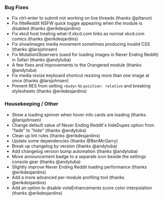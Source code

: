 ### Bug Fixes

- Fix ctrl-enter to submit not working on live threads (thanks @pltarun)
- Fix filteReddit NSFW quick toggle appearing when the module is disabled (thanks @erikdesjardins)
- Fix xkcd host treating what-if.xkcd.com links as normal xkcd.com comics (thanks @erikdesjardins)
- Fix showImages media movement sometimes producing invalid CSS (thanks @larsjohnsen)
- Fix MutationObservers (used for loading images in Never Ending Reddit) in Safari (thanks @andytuba)
- A few fixes and improvements to the Orangered module (thanks @andytuba)
- Fix media resize keyboard shortcut resizing more than one image at once (thanks @larsjohnsen)
- Prevent RES from setting `<body>` to `position: relative` and breaking stylesheets (thanks @erikdesjardins)

### Housekeeping / Other

- Show a loading spinner when hover info cards are loading (thanks @larsjohnsen)
- Change default value of Never Ending Reddit's hideDupes option from "fade" to "hide" (thanks @andytuba)
- Clean up lint rules (thanks @erikdesjardins)
- Update some dependencies (thanks @BenMcGarry)
- Break up changelog by version (thanks @andytuba)
- Add changelog version bump automation (thanks @andytuba)
- Move announcement badge to a separate icon beside the settings console gear (thanks @andytuba)
- Slightly improve Never Ending Reddit loading performance (thanks @erikdesjardins)
- Add a more advanced per-module profiling tool (thanks @erikdesjardins)
- Add an option to disable voteEnhancements score color interpolation (thanks @erikdesjardins)
